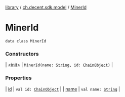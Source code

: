 [library](../../index.md) / [ch.decent.sdk.model](../index.md) / [MinerId](./index.md)

# MinerId

`data class MinerId`

### Constructors

| [&lt;init&gt;](-init-.md) | `MinerId(name: `[`String`](https://kotlinlang.org/api/latest/jvm/stdlib/kotlin/-string/index.html)`, id: `[`ChainObject`](../-chain-object/index.md)`)` |

### Properties

| [id](id.md) | `val id: `[`ChainObject`](../-chain-object/index.md) |
| [name](name.md) | `val name: `[`String`](https://kotlinlang.org/api/latest/jvm/stdlib/kotlin/-string/index.html) |

